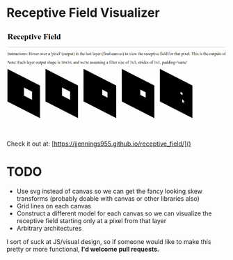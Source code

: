# Receptive Field Visualizer
![](./docs/demo.gif)
Check it out at: [https://jjennings955.github.io/receptive_field/]()

# TODO
* Use svg instead of canvas so we can get the fancy looking skew transforms (probably doable with canvas or other libraries also)
* Grid lines on each canvas
* Construct a different model for each canvas so we can visualize the receptive field starting only at a pixel from that layer
* Arbitrary architectures

I sort of suck at JS/visual design, so if someone would like to make this pretty or more functional, **I'd welcome pull requests.**